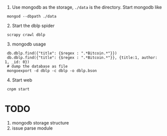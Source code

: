 1. Use mongodb as the storage, `./data` is the directory. Start mongodb like

  ```
   mongod --dbpath ./data
  ```

2. Start the dblp spider

  ```
   scrapy crawl dblp
  ```

3. mongodb usage

  ```
   db.dblp.find({"title": {$regex : ".*Bitcoin.*"}})
   db.dblp.find({"title": {$regex : ".*Bitcoin.*"}}, {title:1, author: 1, _id: 0})
   # dump the database as file
   mongoexport -d dblp -c dblp -o dblp.bson
  ```

4. Start web

  ```
   cnpm start
  ```

# TODO

1. mongodb storage structure
2. issue parse module
